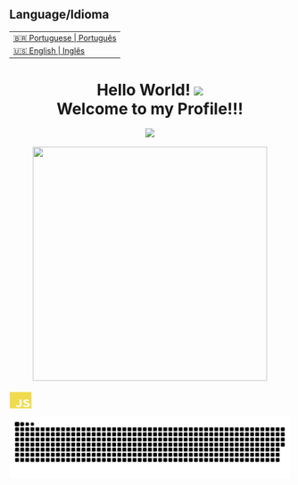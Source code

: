 <table  align=center>
      <h2>Language/Idioma</h2>
  <tr>
    <td>
      <a href="README.md">🇧🇷 Portuguese | Português</a>
    </td>
  </tr>
  <tr>
    <td>
      <a href="readme_en-us.md">🇺🇸 English | Inglês</a>
    </td>
  </tr>
</table>


<h1 align="center">
Hello World!
      <img src="https://c.tenor.com/_4EQjxYqQawAAAAi/thumbs-up.gif"
    width="35px">
  <br />
Welcome to my Profile!!!
</h1>


<p align=center>
<img src= "https://readme-typing-svg.herokuapp.com?font=Press+Start+2P&color=%235A0C5A&size=24&duration=6420&center=true&vCenter=true&width=999&height=60&lines=I'm+Luis+Armando;I'm+Junior;Studying+systems+analysis+and+development;I+like+to+create%2C+adapt+and+facilitate"/>
<p>

<div align="center">
      <img width="420px" height="420px" src="https://acegif.com/wp-content/gif/anime-sleep-75.gif"/>
</div>

<div style="display: inline_block">
	<br>
	<img align="center" alt="Luis-Js" height="30" width="40" src="https://raw.githubusercontent.com/devicons/devicon/master/icons/javascript/javascript-plain.svg">
</div>


![Snake animation](https://github.com/Luis-Armandoo/Luis-Armandoo/blob/output/github-contribution-grid-snake.svg)
